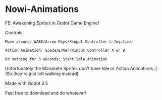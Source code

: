 # Nowi-Animations
FE: Awakening Sprites in Godot Game Engine!

Controls:
```
Move around: WASD/Arrow Keys/Xinput Controller L-Joystick

Action Animation: Space/Enter/Xinput Controller A or B

Do nothing for 3 seconds: Start Idle Animation
```

Unfortunately the Manakete Sprites don't have Idle or Action Animations :( (So they're just left walking instead)

Made with Godot 3.5

Feel free to download and do whatever!
